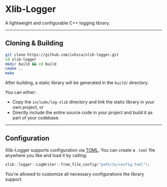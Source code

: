 # Xlib-Logger
A lightweight and configurable C++ logging library.

---
## Cloning & Building

```bash
git clone https://github.com/ixhsia/xlib-logger.git
cd xlib-logger
mkdir build && cd build
cmake ..
make
```
After building, a static library will be generated in the `build/` directory.

You can either:
- Copy the `include/log-xlib` directory and link the static library in your own project, or
- Directly include the entire source code in your project and build it as part of your codebase.

---
## Configuration
Xlib-Logger supports configuration via [TOML](https://toml.io).
You can create a `.toml` file anywhere you like and load it by calling:

```cpp
xlib::logger::LogWriter::from_file_config("path/to/config.toml");
```
You're allowed to customize all necessary configurations the library support.

